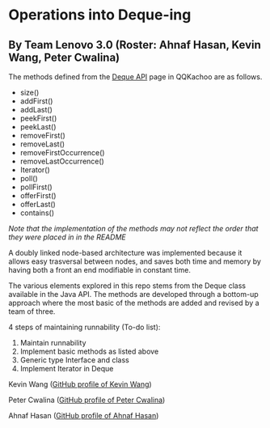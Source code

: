 # Operations into Deque-ing
## By Team Lenovo 3.0 (Roster: Ahnaf Hasan, Kevin Wang, Peter Cwalina)

The methods defined from the [Deque API](https://docs.oracle.com/javase/7/docs/api/java/util/Deque.html) page in QQKachoo are as follows.
- size()
- addFirst()
- addLast()
- peekFirst()
- peekLast()
- removeFirst()
- removeLast()
- removeFirstOccurrence()
- removeLastOccurrence()
- Iterator()
- poll()
- pollFirst()
- offerFirst()
- offerLast()
- contains()

_Note that the implementation of the methods may not reflect the order that they were placed in in the README_

A doubly linked node-based architecture was implemented because it allows easy trasversal between nodes, and saves both time and memory by having both a front an end modifiable in constant time.

The various elements explored in this repo stems from the Deque class available in the Java API. The methods are developed through a bottom-up approach where the most basic of the methods are added and revised by a team of three.

4 steps of maintaining runnability (To-do list):

1. Maintain runnability
2. Implement basic methods as listed above
3. Generic type Interface and class
4. Implement Iterator in Deque

Kevin Wang ([GitHub profile of Kevin Wang](https://github.com/kwang11))

Peter Cwalina ([GitHub profile of Peter Cwalina](https://github.com/PeterCwalina))

Ahnaf Hasan ([GitHub profile of Ahnaf Hasan](https://github.com/PGreatness)) 
